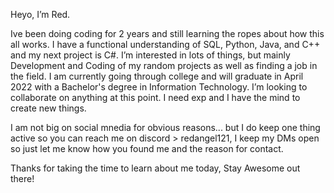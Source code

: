 Heyo, I’m Red. 

Ive been doing coding for 2 years and still learning the ropes about how this all works. 
I have a functional understanding of SQL, Python, Java, and C++ and my next project is C#.
I’m interested in lots of things, but mainly Development and Coding of my random projects as well as finding a job in the field.
I am currently going through college and will graduate in April 2022 with a Bachelor's degree in Information Technology. 
I’m looking to collaborate on anything at this point. I need exp and I have the mind to create new things.

I am not big on social mnedia for obvious reasons... but I do keep one thing active so you can reach me on discord > redangel121, I keep my DMs open so just let me know how you found me and the reason for contact.

Thanks for taking the time to learn about me today, Stay Awesome out there!

<!---
RedAngel121/RedAngel121 is a ✨ special ✨ repository because its `README.md` (this file) appears on your GitHub profile.
You can click the Preview link to take a look at your changes.
--->
